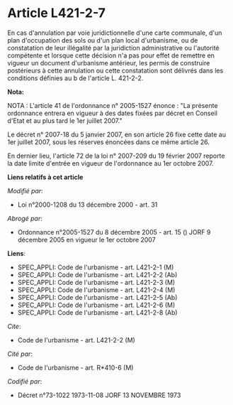 # Article L421-2-7

En cas d'annulation par voie juridictionnelle d'une carte communale, d'un plan d'occupation des sols ou d'un plan local
d'urbanisme, ou de constatation de leur illégalité par la juridiction administrative ou l'autorité compétente et lorsque
cette décision n'a pas pour effet de remettre en vigueur un document d'urbanisme antérieur, les permis de construire
postérieurs à cette annulation ou cette constatation sont délivrés dans les conditions définies au b de l'article L. 421-2-2.

**Nota:**

NOTA : L'article 41 de l'ordonnance n° 2005-1527 énonce : "La présente ordonnance entrera en vigueur à des dates fixées par
décret en Conseil d'Etat et au plus tard le 1er juillet 2007."

Le décret n° 2007-18 du 5 janvier 2007, en son article 26 fixe cette date au 1er juillet 2007, sous les réserves énoncées
dans ce même article 26.

En dernier lieu, l'article 72 de la loi n° 2007-209 du 19 février 2007 reporte la date limite d'entrée en vigueur de
l'ordonnance au 1er octobre 2007.

**Liens relatifs à cet article**

_Modifié par_:

  - Loi n°2000-1208 du 13 décembre 2000 - art. 31

_Abrogé par_:

  - Ordonnance n°2005-1527 du 8 décembre 2005 - art. 15 () JORF 9 décembre 2005 en vigueur le 1er octobre 2007

**Liens**:

  - SPEC_APPLI: Code de l'urbanisme - art. L421-2-1 (M)
  - SPEC_APPLI: Code de l'urbanisme - art. L421-2-2 (Ab)
  - SPEC_APPLI: Code de l'urbanisme - art. L421-2-3 (M)
  - SPEC_APPLI: Code de l'urbanisme - art. L421-2-4 (M)
  - SPEC_APPLI: Code de l'urbanisme - art. L421-2-5 (Ab)
  - SPEC_APPLI: Code de l'urbanisme - art. L421-2-6 (M)
  - SPEC_APPLI: Code de l'urbanisme - art. L421-2-8 (Ab)

_Cite_:

  - Code de l'urbanisme - art. L421-2-2 (M)

_Cité par_:

  - Code de l'urbanisme - art. R*410-6 (M)

_Codifié par_:

  - Décret n°73-1022 1973-11-08 JORF 13 NOVEMBRE 1973
